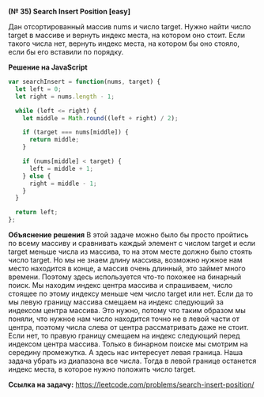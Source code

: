 **(№ 35) Search Insert Position [easy]**

Дан отсортированный массив nums и число target.
Нужно найти число target в массиве и вернуть индекс места, на котором оно стоит.
Если такого числа нет, вернуть индекс места, на котором бы оно стояло, если бы его вставили по порядку.

**Решение на JavaScript**

```javascript
var searchInsert = function(nums, target) {
  let left = 0;
  let right = nums.length - 1;

  while (left <= right) {
    let middle = Math.round((left + right) / 2);

    if (target === nums[middle]) {
      return middle;
    }

    if (nums[middle] < target) {
      left = middle + 1;
    } else {
      right = middle - 1;
    }
  }

  return left;
};
```

**Объяснение решения**
В этой задаче можно было бы просто пройтись по всему массиву и сравнивать каждый элемент с числом target и если target меньше числа из массива, то на этом месте должно было стоять число target. Но мы не знаем длину массива, возможно нужное нам место находится в конце, а массив очень длинный, это займет много времени. Поэтому здесь используется что-то похожее на бинарный поиск. Мы находим индекс центра массива и спрашиваем, число стоящее по этому индексу меньше чем число target или нет. Если да то мы левую границу массива смещаем на индекс следующий за индексом центра массива. Это нужно, потому что таким образом мы поняли, что нужное нам число находится точно не в левой части от центра, поэтому числа слева от центра рассматривать даже не стоит. Если нет, то правую границу смещаем на индекс следующий перед индексом центра массива. Только в бинарном поиске мы смотрим на середину промежутка. А здесь нас интересует левая граница. Наша задача убрать из диапазона все числа. Тогда в левой границе останется индекс места, в которое нужно положить число target.

**Ссылка на задачу:** https://leetcode.com/problems/search-insert-position/